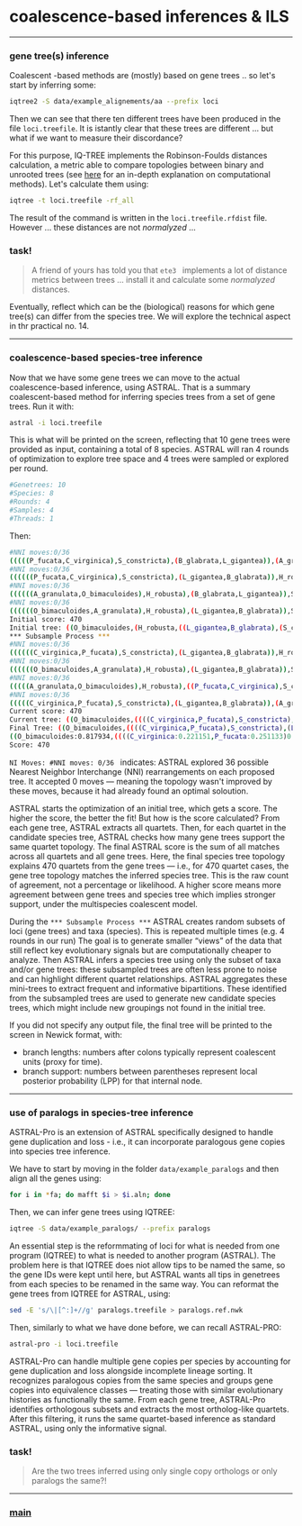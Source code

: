 # coalescence-based inferences & ILS

---

### gene tree(s) inference

Coalescent -based methods are (mostly) based on gene trees .. so let's start by inferring some:

```bash
iqtree2 -S data/example_alignements/aa --prefix loci
```

Then we can see that there ten different trees have been produced in the file ```loci.treefile```. It is istantly clear that these trees are different ... but what if we want to measure their discordance? 

For this purpose, IQ-TREE implements the Robinson-Foulds distances calculation, a metric able to compare topologies between binary and unrooted trees (see [here](https://www.cs.hmc.edu/~hadas/mitcompbio/treedistance.html) for an in-depth explanation on computational methods). Let's calculate them using:

```bash
iqtree -t loci.treefile -rf_all
```

The result of the command is written in the ```loci.treefile.rfdist``` file. However ... these distances are not _normalyzed_ ...

### task!

> A friend of yours has told you that ```ete3 ``` implements a lot of distance metrics between trees ... install it and calculate some _normalyzed_ distances.

Eventually, reflect which can be the (biological) reasons for which gene tree(s) can differ from the species tree. We will explore the technical aspect in thr practical no. 14. 

--- 

### coalescence-based species-tree inference

Now that we have some gene trees we can move to the actual coalescence-based inference, using ASTRAL. That is a summary coalescent-based method for inferring species trees from a set of gene trees. Run it with:

```bash
astral -i loci.treefile 
```
This is what will be printed on the screen, reflecting that 10 gene trees were provided as input, containing a total of 8 species. ASTRAL will ran 4 rounds of optimization to explore tree space and 4 trees were sampled or explored per round.

```bash
#Genetrees: 10
#Species: 8
#Rounds: 4
#Samples: 4
#Threads: 1
```

Then:

```bash
#NNI moves:0/36
(((((P_fucata,C_virginica),S_constricta),(B_glabrata,L_gigantea)),(A_granulata,O_bimaculoides)),H_robusta);
#NNI moves:0/36
((((((P_fucata,C_virginica),S_constricta),(L_gigantea,B_glabrata)),H_robusta),O_bimaculoides),A_granulata);
#NNI moves:0/36
((((((A_granulata,O_bimaculoides),H_robusta),(B_glabrata,L_gigantea)),S_constricta),P_fucata),C_virginica);
#NNI moves:0/36
((((((O_bimaculoides,A_granulata),H_robusta),(L_gigantea,B_glabrata)),S_constricta),P_fucata),C_virginica);
Initial score: 470
Initial tree: ((O_bimaculoides,(H_robusta,((L_gigantea,B_glabrata),(S_constricta,(P_fucata,C_virginica))))),A_granulata);
*** Subsample Process ***
#NNI moves:0/36
((((((C_virginica,P_fucata),S_constricta),(L_gigantea,B_glabrata)),H_robusta),O_bimaculoides),A_granulata);
#NNI moves:0/36
((((((O_bimaculoides,A_granulata),H_robusta),(L_gigantea,B_glabrata)),S_constricta),P_fucata),C_virginica);
#NNI moves:0/36
(((((A_granulata,O_bimaculoides),H_robusta),((P_fucata,C_virginica),S_constricta)),L_gigantea),B_glabrata);
#NNI moves:0/36
(((((C_virginica,P_fucata),S_constricta),(L_gigantea,B_glabrata)),(A_granulata,O_bimaculoides)),H_robusta);
Current score: 470
Current tree: ((O_bimaculoides,((((C_virginica,P_fucata),S_constricta),(L_gigantea,B_glabrata)),H_robusta)),A_granulata);
Final Tree: ((O_bimaculoides,((((C_virginica,P_fucata),S_constricta),(L_gigantea,B_glabrata)),H_robusta)),A_granulata);
((O_bimaculoides:0.817934,((((C_virginica:0.221151,P_fucata:0.251133)0.999704:0.167198,S_constricta:0.415062)0.974288:0.027019,(L_gigantea:0.304880,B_glabrata:0.491562)0.821452:0.029472)0.791118:0.043285,H_robusta:0.724897)0.495476:0.007902):0.143127,A_granulata:0.143127);
Score: 470
```

```NI Moves: #NNI moves: 0/36 ```  indicates: ASTRAL explored 36 possible Nearest Neighbor Interchange (NNI) rearrangements on each proposed tree. It accepted 0 moves — meaning the topology wasn't improved by these moves, because it had already found an optimal soloution.

ASTRAL starts the optimization of an initial tree, which gets a score. The higher the score, the better the fit! But how is the score calculated? From each gene tree, ASTRAL extracts all  quartets. Then, for each quartet in the candidate species tree, ASTRAL checks how many gene trees support the same quartet topology. The final ASTRAL score is the sum of all matches across all quartets and all gene trees. Here, the final species tree topology explains 470 quartets from the gene trees — i.e., for 470 quartet cases, the gene tree topology matches the inferred species tree. This is the raw count of agreement, not a percentage or likelihood. A higher score means more agreement between gene trees and species tree which implies stronger support, under the multispecies coalescent model.

During the ```*** Subsample Process ***``` ASTRAL creates random subsets of loci (gene trees) and taxa (species). This is repeated multiple times (e.g. 4 rounds in our run) The goal is to generate smaller “views” of the data that still reflect key evolutionary signals but are computationally cheaper to analyze. Then ASTRAL infers a species tree using only the subset of taxa and/or gene trees: these subsampled trees are often less prone to noise and can highlight different quartet relationships. ASTRAL aggregates these mini-trees to extract frequent and informative bipartitions. These identified from the subsampled trees are used to generate new candidate species trees, which might include new groupings not found in the initial tree. 

If you did not specify any output file, the final tree will be printed to the screen in Newick format, with:
- branch lengths: numbers after colons typically represent coalescent units (proxy for time).
- branch support: numbers between parentheses represent local posterior probability (LPP) for that internal node.

--- 

### use of paralogs in species-tree inference

ASTRAL-Pro is an extension of ASTRAL specifically designed to handle gene duplication and loss - i.e., it can incorporate paralogous gene copies into species tree inference.

We have to start by moving in  the folder  ```data/example_paralogs``` and then align all the genes using:

```bash
for i in *fa; do mafft $i > $i.aln; done
```

Then, we can infer gene trees using IQTREE:

```bash
iqtree -S data/example_paralogs/ --prefix paralogs
```

An essential step is the reformmating of loci for what is needed from one program (IQTREE) to what is needed to another program (ASTRAL). The problem here is that IQTREE does niot allow tips to be named the same, so the gene IDs were kept until here, but ASTRAL wants all tips in genetrees from each species to be renamed in the same way. You can reformat the gene trees from IQTREE for ASTRAL, using: 

```bash
sed -E 's/\|[^:]+//g' paralogs.treefile > paralogs.ref.nwk
```

Then, similarly to what we have done before, we can recall ASTRAL-PRO:

```bash
astral-pro -i loci.treefile 
```

ASTRAL-Pro can handle multiple gene copies per species by accounting for gene duplication and loss alongside incomplete lineage sorting. It recognizes paralogous copies from the same species and groups gene copies into equivalence classes — treating those with similar evolutionary histories as functionally the same. From each gene tree, ASTRAL-Pro identifies orthologous subsets and extracts the most ortholog-like quartets. After this filtering, it runs the same quartet-based inference as standard ASTRAL, using only the informative signal.

### task!

> Are the two trees inferred using only single copy orthologs or only paralogs the same?!

---

### [main](https://github.com/for-giobbe/MP25/tree/main)
